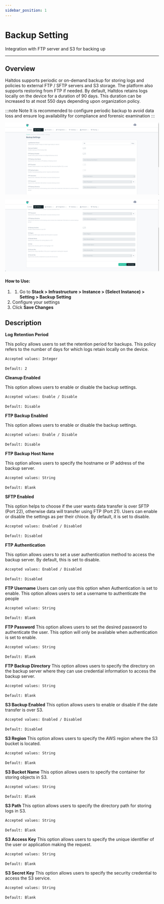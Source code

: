 ```yaml
---
sidebar_position: 1
---
```


# Backup Setting

Integration with FTP server and S3 for backing up

---

## Overview

Haltdos supports periodic or on-demand backup for storing logs and policies to external FTP / SFTP servers and S3 storage. The platform also supports restoring from FTP if needed.
By default, Haltdos retains logs locally on the device for a duration of 90 days. This duration can be increased to at most 550 days depending upon organization policy.

:::note Note 
It is recommended to configure periodic backup to avoid data loss and ensure log availability for compliance and forensic examination
:::

![Backup Policy1](/img/platform/v8/docs/backup_setting1.png)

![Backup Policy2](/img/platform/v8/docs/backup_setting2.png)  

#### How to Use:  

1. 1. Go to **Stack > Infrastructure > Instance > (Select Instance) > Setting > Backup Setting**
2. Configure your settings
3. Click **Save Changes**

## Description

**Log Retention Period**

This policy allows users to set the retention period for backups. This policy refers to the number of days for which logs retain locally on the device.

    Accepted values: Integer

    Default: 2 

**Cleanup Enabled**

This option allows users to enable or disable the backup settings.

    Accepted values: Enable / Disable

    Default: Disable 

**FTP Backup Enabled**

This option allows users to enable or disable the backup settings.

    Accepted values: Enable / Disable

    Default: Disable 

**FTP Backup Host Name**

This option allows users to specify the hostname or IP address of the backup server. 

    Accepted values: String

    Default: Blank 

**SFTP Enabled**

This option helps to choose if the user wants data transfer is over SFTP (Port 22), otherwise data will transfer using FTP (Port 21). Users can enable or disable the settings as per their chioce. By default, it is set to disable.

    Accepted values: Enabled / Disabled

    Default: Disabled

**FTP Authentication**

This option allows users to set a user authentication method to access the backup server. By default, this is set to disable.

    Accepted values: Enabled / Disabled

    Default: Disabled

**FTP Username**
Users can only use this option when Authentication is set to enable. This option allows users to set a username to authenticate the people

    Accepted values: String

    Default: Blank

**FTP Password**
This option allows users to set the desired password to authenticate the user. This option will only be available when authentication is set to enable.

    Accepted values: String

    Default: Blank

**FTP Backup Directory**
This option allows users to specify the directory on the backup server where they can use credential information to access the backup server.

    Accepted values: String

    Default: Blank

**S3 Backup Enabled**
This option allows users to enable or disable if the date transfer is over S3.

    Accepted values: Enabled / Disabled

    Default: Disabled

**S3 Region**
This option allows users to specify the AWS region where the S3 bucket is located.

    Accepted values: String

    Default: Blank 

**S3 Bucket Name**
This option allows users to specify the container for storing objects in S3.

    Accepted values: String

    Default: Blank

**S3 Path**
This option allows users to specify the directory path for storing logs in S3.

    Accepted values: String

    Default: Blank

**S3 Access Key**
This option allows users to specify the unique identifier of the user or application making the request.

    Accepted values: String

    Default: Blank

**S3 Secret Key**
This option allows users to specify the security credential to access the S3 service.

    Accepted values: String

    Default: Blank

